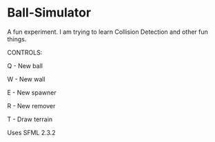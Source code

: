 # Ball-Simulator
A fun experiment. I am trying to learn Collision Detection and other fun things.

CONTROLS:

Q - New ball

W - New wall

E - New spawner

R - New remover

T - Draw terrain

Uses SFML 2.3.2
